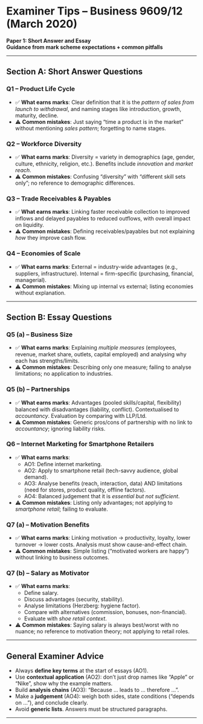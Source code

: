 # Examiner Tips – Business 9609/12 (March 2020)
**Paper 1: Short Answer and Essay**  
**Guidance from mark scheme expectations + common pitfalls**

---

## Section A: Short Answer Questions

### Q1 – Product Life Cycle
- ✅ **What earns marks**: Clear definition that it is the *pattern of sales from launch to withdrawal*, and naming stages like introduction, growth, maturity, decline.  
- ⚠️ **Common mistakes**: Just saying “time a product is in the market” without mentioning *sales pattern*; forgetting to name stages.  

### Q2 – Workforce Diversity
- ✅ **What earns marks**: Diversity = variety in demographics (age, gender, culture, ethnicity, religion, etc.). Benefits include *innovation* and *market reach*.  
- ⚠️ **Common mistakes**: Confusing “diversity” with “different skill sets only”; no reference to demographic differences.  

### Q3 – Trade Receivables & Payables
- ✅ **What earns marks**: Linking faster receivable collection to improved inflows and delayed payables to reduced outflows, with overall impact on liquidity.  
- ⚠️ **Common mistakes**: Defining receivables/payables but not explaining *how* they improve cash flow.  

### Q4 – Economies of Scale
- ✅ **What earns marks**: External = industry-wide advantages (e.g., suppliers, infrastructure). Internal = firm-specific (purchasing, financial, managerial).  
- ⚠️ **Common mistakes**: Mixing up internal vs external; listing economies without explanation.

---

## Section B: Essay Questions

### Q5 (a) – Business Size
- ✅ **What earns marks**: Explaining *multiple measures* (employees, revenue, market share, outlets, capital employed) and analysing why each has strengths/limits.  
- ⚠️ **Common mistakes**: Describing only one measure; failing to analyse limitations; no application to industries.  

### Q5 (b) – Partnerships
- ✅ **What earns marks**: Advantages (pooled skills/capital, flexibility) balanced with disadvantages (liability, conflict). Contextualised to *accountancy*. Evaluation by comparing with LLP/Ltd.  
- ⚠️ **Common mistakes**: Generic pros/cons of partnership with no link to *accountancy*; ignoring liability risks.  

### Q6 – Internet Marketing for Smartphone Retailers
- ✅ **What earns marks**:  
  - AO1: Define internet marketing.  
  - AO2: Apply to smartphone retail (tech-savvy audience, global demand).  
  - AO3: Analyse benefits (reach, interaction, data) AND limitations (need for stores, product quality, offline factors).  
  - AO4: Balanced judgement that it is *essential but not sufficient*.  
- ⚠️ **Common mistakes**: Listing only advantages; not applying to *smartphone retail*; failing to evaluate.  

### Q7 (a) – Motivation Benefits
- ✅ **What earns marks**: Linking motivation → productivity, loyalty, lower turnover → lower costs. Analysis must show cause-and-effect chain.  
- ⚠️ **Common mistakes**: Simple listing (“motivated workers are happy”) without linking to business outcomes.  

### Q7 (b) – Salary as Motivator
- ✅ **What earns marks**:  
  - Define salary.  
  - Discuss advantages (security, stability).  
  - Analyse limitations (Herzberg: hygiene factor).  
  - Compare with alternatives (commission, bonuses, non-financial).  
  - Evaluate with *shoe retail context*.  
- ⚠️ **Common mistakes**: Saying salary is always best/worst with no nuance; no reference to motivation theory; not applying to retail roles.  

---

## General Examiner Advice
- Always **define key terms** at the start of essays (AO1).  
- Use **contextual application** (AO2): don’t just drop names like “Apple” or “Nike”, show why the example matters.  
- Build **analysis chains** (AO3): “Because … leads to … therefore …”.  
- Make a **judgement** (AO4): weigh both sides, state conditions (“depends on …”), and conclude clearly.  
- Avoid **generic lists**. Answers must be structured paragraphs.  

---


